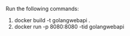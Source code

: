 Run the following commands:

1. docker build -t golangwebapi .
1. docker run -p 8080:8080 -tid golangwebapi 
